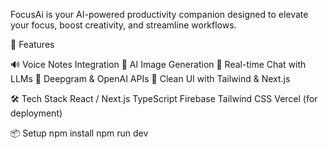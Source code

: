FocusAi is your AI-powered productivity companion designed to elevate your focus, boost creativity, and streamline workflows.

🚀 Features

🔊 Voice Notes Integration
🎨 AI Image Generation
💬 Real-time Chat with LLMs
🧠 Deepgram & OpenAI APIs
🎯 Clean UI with Tailwind & Next.js

🛠️ Tech Stack
React / Next.js
TypeScript
Firebase
Tailwind CSS
Vercel (for deployment)

📦 Setup
npm install
npm run dev

